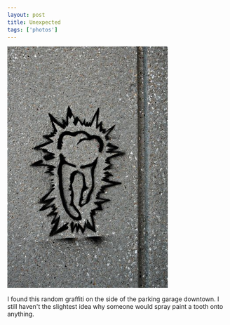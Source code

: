```yaml
---
layout: post
title: Unexpected
tags: ['photos']
---
```


![Unexpected :: Nikon D70 : 1/200s : f/6.3 : ISO 200](/media/2004/10/unexpected.jpg)

I found this random graffiti on the side of the parking garage downtown.
I still haven't the slightest idea why someone would spray paint a
tooth onto anything.

